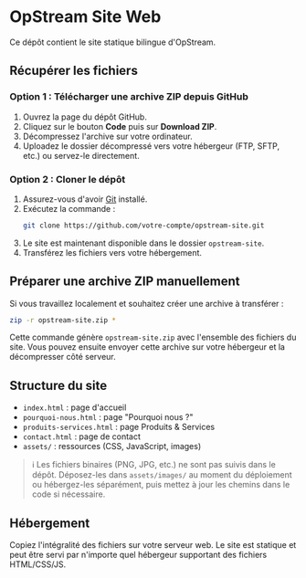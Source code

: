 # OpStream Site Web

Ce dépôt contient le site statique bilingue d'OpStream.

## Récupérer les fichiers

### Option 1 : Télécharger une archive ZIP depuis GitHub
1. Ouvrez la page du dépôt GitHub.
2. Cliquez sur le bouton **Code** puis sur **Download ZIP**.
3. Décompressez l'archive sur votre ordinateur.
4. Uploadez le dossier décompressé vers votre hébergeur (FTP, SFTP, etc.) ou servez-le directement.

### Option 2 : Cloner le dépôt
1. Assurez-vous d'avoir [Git](https://git-scm.com) installé.
2. Exécutez la commande :
   ```bash
   git clone https://github.com/votre-compte/opstream-site.git
   ```
3. Le site est maintenant disponible dans le dossier `opstream-site`.
4. Transférez les fichiers vers votre hébergement.

## Préparer une archive ZIP manuellement
Si vous travaillez localement et souhaitez créer une archive à transférer :

```bash
zip -r opstream-site.zip *
```

Cette commande génère `opstream-site.zip` avec l'ensemble des fichiers du site. Vous pouvez ensuite envoyer cette archive sur votre hébergeur et la décompresser côté serveur.

## Structure du site
- `index.html` : page d'accueil
- `pourquoi-nous.html` : page "Pourquoi nous ?"
- `produits-services.html` : page Produits & Services
- `contact.html` : page de contact
- `assets/` : ressources (CSS, JavaScript, images)

> ℹ️  Les fichiers binaires (PNG, JPG, etc.) ne sont pas suivis dans le dépôt. Déposez-les dans `assets/images/` au moment du déploiement ou hébergez-les séparément, puis mettez à jour les chemins dans le code si nécessaire.

## Hébergement
Copiez l'intégralité des fichiers sur votre serveur web. Le site est statique et peut être servi par n'importe quel hébergeur supportant des fichiers HTML/CSS/JS.
